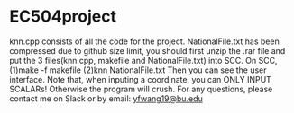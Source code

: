 # EC504project
knn.cpp consists of all the code for the project.
NationalFile.txt has been compressed due to github size limit, you should first unzip the .rar file and put the 3 files(knn.cpp, makefile and NationalFile.txt) into SCC.
On SCC, (1)make -f makefile
        (2)knn NationalFile.txt
Then you can see the user interface.
Note that, when inputing a coordinate, you can ONLY INPUT SCALARs! Otherwise the program will crush.
For any questions, please contact me on Slack or by email: yfwang19@bu.edu
